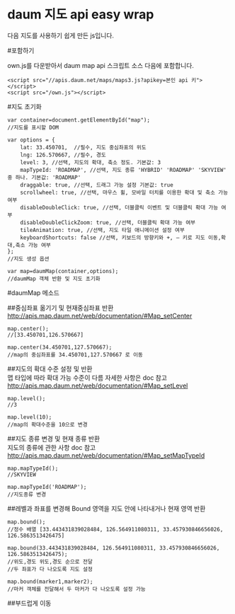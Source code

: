 daum 지도 api easy wrap
=======================

다음 지도를 사용하기 쉽게 만든 js입니다.



#포함하기

own.js를 다운받아서 daum map api 스크립트 소스 다음에 포함합니다.

    <script src="//apis.daum.net/maps/maps3.js?apikey=본인 api 키"></script>
    <script src="/own.js"></script>
    
#지도 초기화

    var container=document.getElementById("map");
    //지도를 표시할 DOM
     
    var options = {
    	lat: 33.450701,  //필수, 지도 중심좌표의 위도
    	lng: 126.570667, //필수, 경도
    	level: 3, //선택, 지도의 확대, 축소 정도. 기본값: 3
    	mapTypeId: 'ROADMAP', //선택, 지도 종류 'HYBRID' 'ROADMAP' 'SKYVIEW' 중 하나. 기본값: 'ROADMAP'
    	draggable: true, //선택, 드래그 가능 설정 기본값: true
    	scrollwheel: true, //선택, 마우스 휠, 모바일 터치를 이용한 확대 및 축소 가능 여부
        disableDoubleClick: true, //선택, 더블클릭 이벤트 및 더블클릭 확대 가능 여부
        disableDoubleClickZoom: true, //선택, 더블클릭 확대 가능 여부
        tileAnimation: true, //선택, 지도 타일 애니메이션 설정 여부
        keyboardShortcuts: false //선택, 키보드의 방향키와 +, – 키로 지도 이동,확대,축소 가능 여부
    };
    //지도 생성 옵션
     
    var map=daumMap(container,options);
    //daumMap 객체 반환 및 지도 초기화
    
#daumMap 메소드

##중심좌표 옮기기 및 현재중심좌표 반환  
http://apis.map.daum.net/web/documentation/#Map_setCenter

    map.center();
    //[33.450701,126.570667]
     
    map.center(34.450701,127.570667);
    //map의 중심좌표를 34.450701,127.570667 로 이동
    

##지도의 확대 수준 설정 및 반환  
맵 타입에 따라 확대 가능 수준이 다름 자세한 사항은 doc 참고  
http://apis.map.daum.net/web/documentation/#Map_setLevel

    map.level();
    //3
     
    map.level(10);
    //map의 확대수준을 10으로 변경

##지도 종류 변경 및 현재 종류 반환  
지도의 종류에 관한 사항 doc 참고  
http://apis.map.daum.net/web/documentation/#Map_setMapTypeId

    map.mapTypeId();
    //SKYVIEW
     
    map.mapTypeId('ROADMAP');
    //지도종류 변경
    
##레벨과 좌표를 변경해 Bound 영역을 지도 안에 나타내거나 현재 영역 반환  

    map.bound();
    //정수 배열 [33.443431839028484, 126.564911080311, 33.457930846656026, 126.5863513426475]
     
    map.bound(33.443431839028484, 126.564911080311, 33.457930846656026, 126.5863513426475);
    //위도,경도 위도,경도 순으로 전달
    //두 좌표가 다 나오도록 지도 설정
     
    map.bound(marker1,marker2);
    //마커 객체를 전달해서 두 마커가 다 나오도록 설정 가능
    
##부드럽게 이동